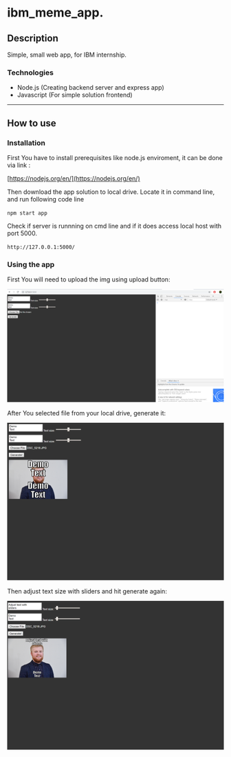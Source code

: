 # ibm_meme_app.

## Description
Simple, small web app, for IBM internship.

### Technologies 

- Node.js (Creating backend server and express app)
- Javascript (For simple solution frontend)

---
## How to use



### Installation
First You have to install prerequisites like node.js enviroment, it can be done via link :

[https://nodejs.org/en/](https://nodejs.org/en/)

Then download the app solution to local drive.
Locate it in command line, and run following code line 

`npm start app`

Check if server is runnning on cmd line and if it does access local host with port 5000.

`http://127.0.0.1:5000/`

### Using the app

First You will need to upload the img using upload button:

![test1](test1.png)
  
After You selected file from your local drive, generate it: 

![test2](test2.png)
  
Then adjust text size with sliders and hit generate again: 

![test3](test3.png)

